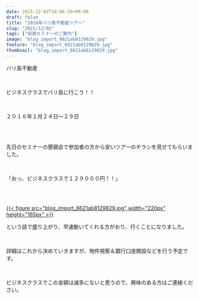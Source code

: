 ```yaml
---
date: 2015-12-02T18:06:59+09:00
draft: false
title: "2016年バリ島不動産ツアー"
slug: "2015/12/02"
tags: ["投資セミナーのご案内"]
image: "blog_import_6621ab8129829.jpg"
feature: "blog_import_6621ab8129829.jpg"
thumbnail: "blog_import_6621ab8129829.jpg"
---
```

<p>バリ島不動産</p><br/><p>ビジネスクラスでバリ島に行こう！！</p><br/><p>２０１６年１月２４日～２９日</p><br/><br/><p>先日のセミナーの懇親会で参加者の方から安いツアーのチラシを見せてもらいました。</p><br/><p>「おっ、ビジネスクラスで１２９０００円！！」</p><br/><p><br/><a href="blog_import_6621ab8279878.jpg">{{< figure src="blog_import_6621ab8129829.jpg" width="220px" height="165px" >}}</a><br/></p><p>という話で盛り上がり、早速動いてくれる方がおり、行くことになりました。</p><br/><p>詳細はこれから決めていきますが、物件視察＆銀行口座開設などを行う予定です。</p><br/><p>ビジネスクラスでこの金額は滅多にないと思うので、興味のある方はご連絡ください。</p><br/><br/><br/><br/><br/><br/><br/>

